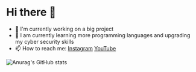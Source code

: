 # Hi there 👋 #

- 🔭 I'm currently working on a big project
- 🌱 I am currently learning more programming languages and upgrading my cyber security skills 
- 📫 How to reach me: [Instagram](https://www.instagram.com/ekamiths.py/) [YouTube](https://www.youtube.com/channel/UCvWTVoJuVt-HazhTZIvTKRQ)

![Anurag's GitHub stats](https://github-readme-stats.vercel.app/api?username=pregreko&show_icons=true&theme=radical)
